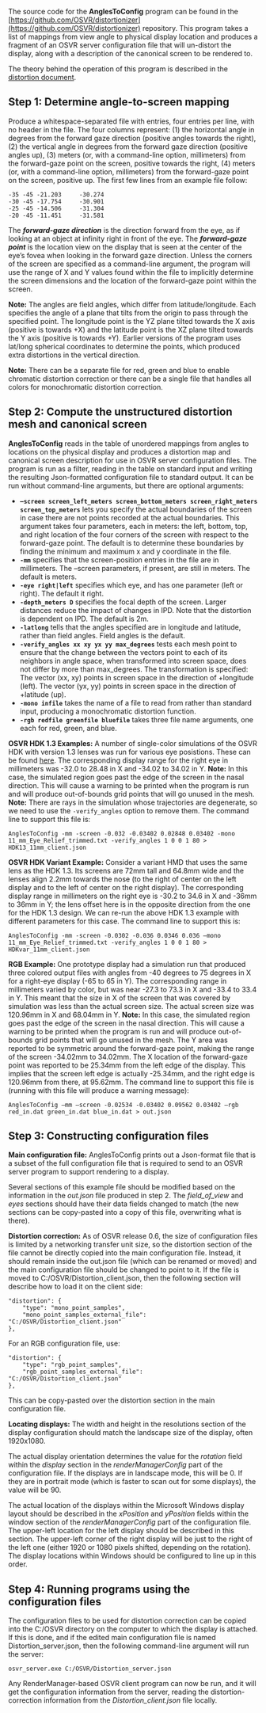 The source code for the **AnglesToConfig** program can be found in the [https://github.com/OSVR/distortionizer](https://github.com/OSVR/distortionizer) repository.  This program takes a list of mappings from view angle to physical display location and produces a fragment of an OSVR server configuration file that will un-distort the display, along with a description of the canonical screen to be rendered to.

The theory behind the operation of this program is described in the [distortion document](https://github.com/OSVR/OSVR-Docs/blob/master/Configuring/distortion.md).

## Step 1: Determine angle-to-screen mapping

Produce a whitespace-separated file with entries, four entries per line, with no header in the file.  The four columns represent: (1) the horizontal angle in degrees from the forward gaze direction (positive angles towards the right), (2) the vertical angle in degrees from the forward gaze direction (positive angles up), (3) meters (or, with a command-line option, millimeters) from the forward-gaze point on the screen, positive towards the right, (4) meters (or, with a command-line option, millimeters) from the forward-gaze point on the screen, positive up.  The first few lines from an example file follow:

    -35	-45	-21.203		-30.274
    -30	-45	-17.754		-30.901
    -25	-45	-14.506		-31.304
    -20	-45	-11.451		-31.581

The _**forward-gaze direction**_ is the direction forward from the eye, as if looking at an object at infinity right in front of the eye.  The _**forward-gaze point**_ is the location view on the display that is seen at the center of the eye’s fovea when looking in the forward gaze direction.  Unless the corners of the screen are specified as a command-line argument, the program will use the range of X and Y values found within the file to implicitly determine the screen dimensions and the location of the forward-gaze point within the screen.

**Note:** The angles are field angles, which differ from latitude/longitude.  Each specifies the angle of a plane that tilts from the origin to pass through the specified point.  The longitude point is the YZ plane tilted towards the X axis (positive is towards +X) and the latitude point is the XZ plane tilted towards the Y axis (positive is towards +Y).  Earlier versions of the program uses lat/long spherical coordinates to determine the points, which produced extra distortions in the vertical direction.

**Note:** There can be a separate file for red, green and blue to enable chromatic distortion correction or there can be a single file that handles all colors for monochromatic distortion correction.

## Step 2: Compute the unstructured distortion mesh and canonical screen

**AnglesToConfig** reads in the table of unordered mappings from angles to locations on the physical display and produces a distortion map and canonical screen description for use in OSVR server configuration files.  The program is run as a filter, reading in the table on standard input and writing the resulting Json-formatted configuration file to standard output.  It can be run without command-line arguments, but there are optional arguments:

* **`–screen screen_left_meters screen_bottom_meters screen_right_meters screen_top_meters`** lets you specify the actual boundaries of the screen in case there are not points recorded at the actual boundaries.  This argument takes four parameters, each in meters: the left, bottom, top, and right location of the four corners of the screen with respect to the forward-gaze point.  The default is to determine these boundaries by finding the minimum and maximum x and y coordinate in the file.
* **`-mm`** specifies that the screen-position entries in the file are in millimeters.  The –screen parameters, if present, are still in meters.  The default is meters.
* **`-eye right|left`** specifies which eye, and has one parameter (left or right).  The default it right.
* **`-depth_meters D`** specifies the focal depth of the screen.  Larger distances reduce the impact of changes in IPD.  Note that the distortion is dependent on IPD.  The default is 2m.
* **`-latlong`** tells that the angles specified are in longitude and latitude, rather than field angles.  Field angles is the default.
* **`-verify_angles xx xy yx yy max_degrees`** tests each mesh point to ensure that the change between the vectors point to each of its neighbors in angle space, when transformed into screen space, does not differ by more than max_degrees.  The transformation is specified: The vector (xx, xy) points in screen space in the direction of +longitude (left).  The vector (yx, yy) points in screen space in the direction of +latitude (up).
* **`-mono infile`** takes the name of a file to read from rather than standard input, producing a monochromatic distortion function.
* **`-rgb redfile greenfile bluefile`** takes three file name arguments, one each for red, green, and blue.

**OSVR HDK 1.3 Examples:** A number of single-color simulations of the OSVR HDK with version 1.3 lenses was run for various eye posistions.  These can be found [here](https://github.com/OSVR/distortionizer/tree/master/angles_to_config/HDK13/2016_02_29).  The corresponding display range for the right eye in millimeters was -32.0 to 28.48 in X and -34.02 to 34.02 in Y.  **Note:** In this case, the simulated region goes past the edge of the screen in the nasal direction.  This will cause a warning to be printed when the program is run and will produce out-of-bounds grid points that will go unused in the mesh.  **Note:** There are rays in the simulation whose trajectories are degenerate, so we need to use the `-verify_angles` option to remove them.  The command line to support this file is:

```
AnglesToConfig -mm -screen -0.032 -0.03402 0.02848 0.03402 -mono 11_mm_Eye_Relief_trimmed.txt -verify_angles 1 0 0 1 80 > HDK13_11mm_client.json
```

**OSVR HDK Variant Example:** Consider a variant HMD that uses the same lens as the HDK 1.3.  Its screens are 72mm tall and 64.8mm wide and the lenses align 2.2mm towards the nose (to the right of center on the left display and to the left of center on the right display).  The corresponding display range in millimeters on the right eye is -30.2 to 34.6 in X and -36mm to 36mm in Y; the lens offset here is in the opposite direction from the one for the HDK 1.3 design.  We can re-run the above HDK 1.3 example with different parameters for this case.  The command line to support this is:

```
AnglesToConfig -mm -screen -0.0302 -0.036 0.0346 0.036 –mono 11_mm_Eye_Relief_trimmed.txt -verify_angles 1 0 0 1 80 > HDKvar_11mm_client.json
```

**RGB Example:** One prototype display had a simulation run that produced three colored output files with angles from -40 degrees to 75 degrees in X for a right-eye display (-65 to 65 in Y).  The corresponding range in millimeters varied by color, but was near -27.3 to 73.3 in X and -33.4 to 33.4 in Y.  This meant that the size in X of the screen that was covered by simulation was less than the actual screen size.  The actual screen size was 120.96mm in X and 68.04mm in Y.  **Note:** In this case, the simulated region goes past the edge of the screen in the nasal direction.  This will cause a warning to be printed when the program is run and will produce out-of-bounds grid points that will go unused in the mesh.  The Y area was reported to be symmetric around the forward-gaze point, making the range of the screen -34.02mm to 34.02mm.  The X location of the forward-gaze point was reported to be 25.34mm from the left edge of the display.  This implies that the screen left edge is actually -25.34mm, and the right edge is 120.96mm from there, at 95.62mm.  The command line to support this file is (running with this file will produce a warning message):

```
AnglesToConfig –mm –screen -0.02534 -0.03402 0.09562 0.03402 –rgb red_in.dat green_in.dat blue_in.dat > out.json
```

## Step 3: Constructing configuration files

**Main configuration file:** AnglesToConfig prints out a Json-format file that is a subset of the full configuration file that is required to send to an OSVR server program to support rendering to a display.

Several sections of this example file should be modified based on the information in the _out.json_ file produced in step 2.  The _field_of_view_ and _eyes_ sections should have their data fields changed to match (the new sections can be copy-pasted into a copy of this file, overwriting what is there).

**Distortion correction:** As of OSVR release 0.6, the size of configuration files is limited by a networking transfer unit size, so the distortion section of the file cannot be directly copied into the main configuration file.  Instead, it should remain inside the out.json file (which can be renamed or moved) and the main configuration file should be changed to point to it.  If the file is moved to C:/OSVR/Distortion_client.json, then the following section will describe how to load it on the client side:

    "distortion": {
        "type": "mono_point_samples",
        "mono_point_samples_external_file": "C:/OSVR/Distortion_client.json"
    },

For an RGB configuration file, use:

    "distortion": {
        "type": "rgb_point_samples",
        "rgb_point_samples_external_file": "C:/OSVR/Distortion_client.json"
    },

This can be copy-pasted over the distortion section in the main configuration file.

**Locating displays:** The width and height in the resolutions section of the display configuration should match the landscape size of the display, often 1920x1080.

The actual display orientation determines the value for the _rotation_ field within the _display_ section in the _renderManagerConfig_ part of the configuration file.  If the displays are in landscape mode, this will be 0.  If they are in portrait mode (which is faster to scan out for some displays), the value will be 90.

The actual location of the displays within the Microsoft Windows display layout should be described in the _xPosition_ and _yPosition_ fields within the window section of the _renderManagerConfig_ part of the configuration file.  The upper-left location for the left display should be described in this section.  The upper-left corner of the right display will be just to the right of the left one (either 1920 or 1080 pixels shifted, depending on the rotation).  The display locations within Windows should be configured to line up in this order.

## Step 4: Running programs using the configuration files

The configuration files to be used for distortion correction can be copied into the C:/OSVR directory on the computer to which the display is attached.  If this is done, and if the edited main configuration file is named Distortion_server.json, then the following command-line argument will run the server:

    osvr_server.exe C:/OSVR/Distortion_server.json

Any RenderManager-based OSVR client program can now be run, and it will get the configuration information from the server, reading the distortion-correction information from the _Distortion_client.json_ file locally.




